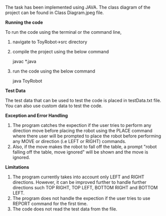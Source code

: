 The task has been implemented using JAVA. The class diagram of the project can be found in Class Diagram.jpeg file.

**Running the code**

To run the code using the terminal or the command line,

1. navigate to ToyRobot->src directory
2. compile the project using the below command
   
   javac \*.java
3. run the code using the below command

   java ToyRobot

**Test Data**

The test data that can be used to test the code is placed in testData.txt file. You
can also use custom data to test the code.

**Exception and Error Handling**

1. The program catches the expection if the user tries to perform any direction move before
   placing the robot using the PLACE command where there user will be prompted to place the
   robot before performing any MOVE or direction (i.e LEFT or RIGHT) commands.
2. Also, if the move makes the robot to fall off the table, a prompt "robot falling off the
   table, move ignored" will be shown and the move is ignored.

**Limitations**

1. The program currently takes into account only LEFT and RIGHT directions. However,
   it can be improved further to handle further directions such TOP RIGHT, TOP LEFT,
   BOTTOM RIGHT and BOTTOM LEFT.
2. The program does not handle the expection if the user tries to use REPORT command for the first time.
3. The code does not read the test data from the file.
